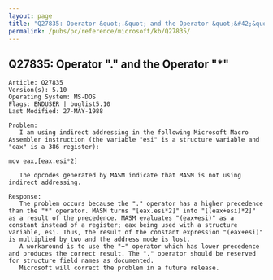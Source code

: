 ```yaml
---
layout: page
title: "Q27835: Operator &quot;.&quot; and the Operator &quot;&#42;&quot;"
permalink: /pubs/pc/reference/microsoft/kb/Q27835/
---
```


## Q27835: Operator &quot;.&quot; and the Operator &quot;&#42;&quot;

	Article: Q27835
	Version(s): 5.10
	Operating System: MS-DOS
	Flags: ENDUSER | buglist5.10
	Last Modified: 27-MAY-1988
	
	Problem:
	   I am using indirect addressing in the following Microsoft Macro
	Assembler instruction (the variable "esi" is a structure variable and
	"eax" is a 386 register):
	
	mov eax,[eax.esi*2]
	
	   The opcodes generated by MASM indicate that MASM is not using
	indirect addressing.
	
	Response:
	   The problem occurs because the "." operator has a higher precedence
	than the "*" operator. MASM turns "[eax.esi*2]" into "[(eax+esi)*2]"
	as a result of the precedence. MASM evaluates "(eax+esi)" as a
	constant instead of a register; eax being used with a structure
	variable, esi. Thus, the result of the constant expression "(eax+esi)"
	is multiplied by two and the address mode is lost.
	   A workaround is to use the "+" operator which has lower precedence
	and produces the correct result. The "." operator should be reserved
	for structure field names as documented.
	   Microsoft will correct the problem in a future release.
